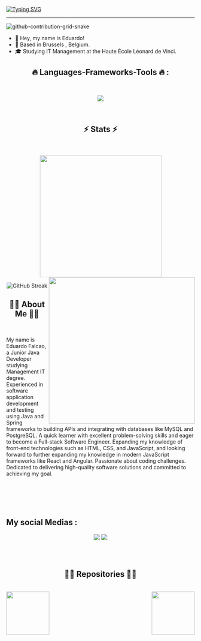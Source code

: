 <a href="https://git.io/typing-svg"><img src="https://readme-typing-svg.herokuapp.com?font=JetBrains+Mono&pause=1000&color=4DF745&random=false&width=435&lines=Hi+There!+%F0%9F%91%8B;+%E2%9C%A8+You're+welcome+to+my+Github.+%E2%9C%A8;I'm+Full-Stack+Developer;I'm+Back-End+Developer" alt="Typing SVG" /></a>

---
![github-contribution-grid-snake](https://github.com/Edufalcao14/Edufalcao14/blob/output/github-contribution-grid-snake-dark.svg)


- 👋 Hey, my name is Eduardo!
- 📍 Based in Brussels , Belgium.
- 🎓 Studying IT Management at the Haute École Léonard de Vinci.
##   <h2 align="center"> 🔥 Languages-Frameworks-Tools 🔥 :</h2>
<br>
<p align="center">
  <img  align="center" src="https://skillicons.dev/icons?i=java,spring,javascript,express,nodejs,html,css,react,postgres,git,linux" />
</p>
<br>
<h2 align="center">⚡ Stats ⚡</h2>
<br>

<p align="center">
  <img width=325 align="center" src="https://github-readme-stats.vercel.app/api/top-langs/?username=Edufalcao14&title_color=5dbb63&text_color=ffff&icon_color=61dafb&bg_color=20232a&langs_count=8&layout=compact&border_color=61dafb&hide_border=true" />
  <img align="right" width=390 src="https://github-readme-stats.vercel.app/api?username=Edufalcao14&show_icons=true&theme=dark&border_color=61dafb&hide_border=true" />
    <br>
  <p align="center">
     <img src="https://github-readme-streak-stats.herokuapp.com?user=Edufalcao14&theme=whatsapp-dark" alt="GitHub Streak" />
    </p>

</p>

 <h2 align="center">👩‍💻 About Me 👩‍💻</h2>
 <br>
<p>
  My name is Eduardo Falcao, a Junior Java Developer studying  Management IT degree. Experienced in software application development and testing using Java and Spring frameworks  to building  APIs and integrating with databases like MySQL and PostgreSQL. A quick learner with excellent problem-solving skills and eager to become a Full-stack Software Engineer. Expanding my knowledge of front-end technologies such as HTML, CSS, and JavaScript, and looking forward to further expanding my knowledge in modern JavaScript frameworks like React and Angular. Passionate about coding challenges. Dedicated to delivering high-quality software solutions and committed to achieving my goal.
<p>

<br>


<br><br>
## My social Medias :
<p align="center">
<a href="https://www.linkedin.com/in/edusampaiofalcao/" target="_blank"> <img  align="center" src="https://skillicons.dev/icons?i=linkedin" /></a>
<a href="https://www.instagram.com/eduu_falcao/" target="_blank"> <img  align="center" src="https://skillicons.dev/icons?i=instagram" /></a>
</p>
<br><br>
<h2 align="center">👨‍💻 Repositories 👨‍💻</h2>
<br>
<div width="100%" align="center">
  <a align="right" href="https://github.com/Edufalcao14/Hotel-API" title="Hotel API"><img align="left" height="115" src="https://github-readme-stats.vercel.app/api/pin/?username=Edufalcao14&repo=Hotel-API&theme=dark&border_color=61dafb&border_radius=10"></a>
  <a align="left" href="https://github.com/Edufalcao14/Cart-api" title="Chat & Fresh"><img align="right" height="115" src="https://github-readme-stats.vercel.app/api/pin/?username=Edufalcao14&repo=Cart-api&theme=dark&border_color=61dafb&border_radius=10"></a>
</div>

<br><br>



